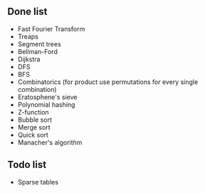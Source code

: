## Done list
- Fast Fourier Transform
- Treaps
- Segment trees
- Bellman-Ford
- Dijkstra
- DFS
- BFS
- Combinatorics (for product use permutations for every single combination)
- Eratosphene's sieve
- Polynomial hashing
- Z-function
- Bubble sort
- Merge sort
- Quick sort
- Manacher's algorithm

## Todo list
- Sparse tables
